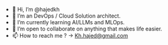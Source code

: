 - 👋 Hi, I’m @hajedkh
- 👀 I’m an DevOps / Cloud Solution architect.
- 🌱 I’m currently learning AI/LLMs and MLOps.
- 💞️ I’m open to collaborate on anything that makes life easier.
- 📫 How to reach me ? -> Kh.hajed@gmail.com

<!---
hajedkh/hajedkh is a ✨ special ✨ repository because its `README.md` (this file) appears on your GitHub profile.
You can click the Preview link to take a look at your changes.
--->
